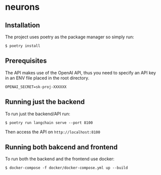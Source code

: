 # neurons

## Installation

The project uses poetry as the package manager so simply run:

```
$ poetry install 
```

## Prerequisites

The API makes use of the OpenAI API, thus you need to specify an API key in an ENV file placed in the root directory.

```
OPENAI_SECRET=sk-proj-XXXXXX
```

## Running just the backend

To run just the backend/API run:

```
$ poetry run langchain serve --port 8100
```

Then access the API on `http://localhost:8100`


## Running both bakcend and frontend

To run both the backend and the frontend use docker:

```
$ docker-compose -f docker/docker-compose.yml up --build
```

